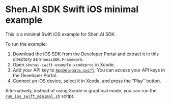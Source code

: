 # Shen.AI SDK Swift iOS minimal example

This is a minimal Swift iOS example for Shen.AI SDK.

To run the example:

1. Download the iOS SDK from the Developer Portal and extract it in this directory as `ShenaiSDK.Framework`.
2. Open `shenai-swift-example.xcodeproj` in Xcode.
3. Add your API key to [`AppDelegate.swift`](./shenai-swift-example/AppDelegate.swift#L18). You can access your API keys in the Developer Portal.
4. Connect an iOS device, select it in Xcode, and press the "Play" button.

Alternatively, instead of using Xcode in graphical mode, you can run the [`run_ios_swift_minimal.sh`](/scripts/run_ios_swift_minimal.sh) script.
